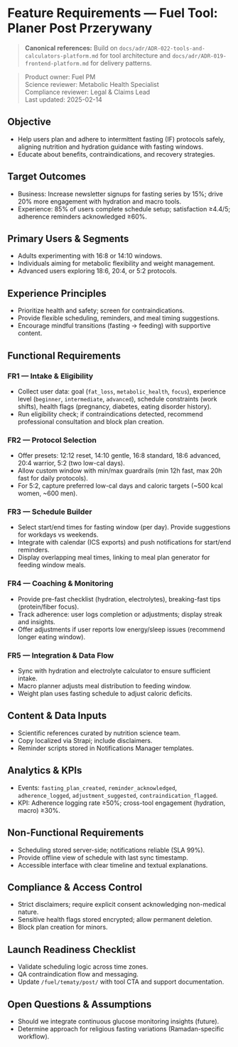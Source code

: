 # Feature Requirements — Fuel Tool: Planer Post Przerywany

> **Canonical references:** Build on `docs/adr/ADR-022-tools-and-calculators-platform.md` for tool architecture and `docs/adr/ADR-019-frontend-platform.md` for delivery patterns.

> Product owner: Fuel PM  
> Science reviewer: Metabolic Health Specialist  
> Compliance reviewer: Legal & Claims Lead  
> Last updated: 2025-02-14

## Objective
- Help users plan and adhere to intermittent fasting (IF) protocols safely, aligning nutrition and hydration guidance with fasting windows.
- Educate about benefits, contraindications, and recovery strategies.

## Target Outcomes
- Business: Increase newsletter signups for fasting series by 15%; drive 20% more engagement with hydration and macro tools.
- Experience: 85% of users complete schedule setup; satisfaction ≥4.4/5; adherence reminders acknowledged ≥60%.

## Primary Users & Segments
- Adults experimenting with 16:8 or 14:10 windows.
- Individuals aiming for metabolic flexibility and weight management.
- Advanced users exploring 18:6, 20:4, or 5:2 protocols.

## Experience Principles
- Prioritize health and safety; screen for contraindications.
- Provide flexible scheduling, reminders, and meal timing suggestions.
- Encourage mindful transitions (fasting → feeding) with supportive content.

## Functional Requirements

### FR1 — Intake & Eligibility
- Collect user data: goal (`fat_loss`, `metabolic_health`, `focus`), experience level (`beginner`, `intermediate`, `advanced`), schedule constraints (work shifts), health flags (pregnancy, diabetes, eating disorder history).
- Run eligibility check; if contraindications detected, recommend professional consultation and block plan creation.

### FR2 — Protocol Selection
- Offer presets: 12:12 reset, 14:10 gentle, 16:8 standard, 18:6 advanced, 20:4 warrior, 5:2 (two low-cal days).
- Allow custom window with min/max guardrails (min 12h fast, max 20h fast for daily protocols).
- For 5:2, capture preferred low-cal days and caloric targets (~500 kcal women, ~600 men).

### FR3 — Schedule Builder
- Select start/end times for fasting window (per day). Provide suggestions for workdays vs weekends.
- Integrate with calendar (ICS exports) and push notifications for start/end reminders.
- Display overlapping meal times, linking to meal plan generator for feeding window meals.

### FR4 — Coaching & Monitoring
- Provide pre-fast checklist (hydration, electrolytes), breaking-fast tips (protein/fiber focus).
- Track adherence: user logs completion or adjustments; display streak and insights.
- Offer adjustments if user reports low energy/sleep issues (recommend longer eating window).

### FR5 — Integration & Data Flow
- Sync with hydration and electrolyte calculator to ensure sufficient intake.
- Macro planner adjusts meal distribution to feeding window.
- Weight plan uses fasting schedule to adjust caloric deficits.

## Content & Data Inputs
- Scientific references curated by nutrition science team.
- Copy localized via Strapi; include disclaimers.
- Reminder scripts stored in Notifications Manager templates.

## Analytics & KPIs
- Events: `fasting_plan_created`, `reminder_acknowledged`, `adherence_logged`, `adjustment_suggested`, `contraindication_flagged`.
- KPI: Adherence logging rate ≥50%; cross-tool engagement (hydration, macro) ≥30%.

## Non-Functional Requirements
- Scheduling stored server-side; notifications reliable (SLA 99%).
- Provide offline view of schedule with last sync timestamp.
- Accessible interface with clear timeline and textual explanations.

## Compliance & Access Control
- Strict disclaimers; require explicit consent acknowledging non-medical nature.
- Sensitive health flags stored encrypted; allow permanent deletion.
- Block plan creation for minors.

## Launch Readiness Checklist
- Validate scheduling logic across time zones.
- QA contraindication flow and messaging.
- Update `/fuel/tematy/post/` with tool CTA and support documentation.

## Open Questions & Assumptions
- Should we integrate continuous glucose monitoring insights (future).
- Determine approach for religious fasting variations (Ramadan-specific workflow).
